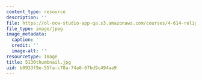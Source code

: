 ```yaml
---
content_type: resource
description: ''
file: https://ol-ocw-studio-app-qa.s3.amazonaws.com/courses/4-614-religious-architecture-and-islamic-cultures-fall-2002/b0933f9e55fac78a74a867bd9c494aa9_5130thumbnail.jpg
file_type: image/jpeg
image_metadata:
  caption: ''
  credit: ''
  image-alt: ''
resourcetype: Image
title: 5130thumbnail.jpg
uid: b0933f9e-55fa-c78a-74a8-67bd9c494aa9
---
```

